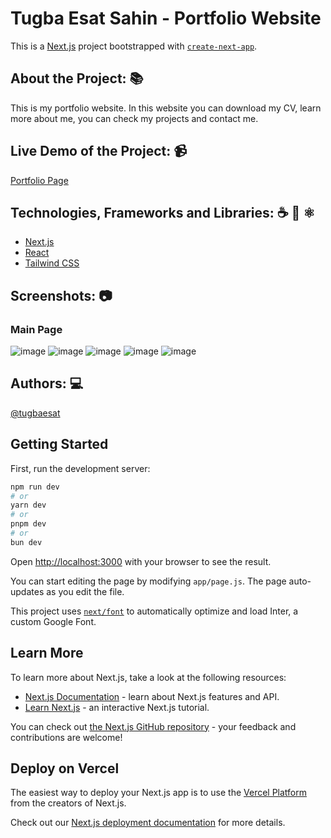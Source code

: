 

# Tugba Esat Sahin - Portfolio Website

This is a [Next.js](https://nextjs.org/) project bootstrapped with [`create-next-app`](https://github.com/vercel/next.js/tree/canary/packages/create-next-app).

## About the Project: 📚
This is my portfolio website. In this website you can download my CV, learn more about me, you can check my projects and contact me.

## Live Demo of the Project: 📹

[Portfolio Page](https://clipboard-landing-page-challenge.vercel.app)

## Technologies, Frameworks and Libraries: ☕️ 🐍 ⚛️
- [Next.js](https://nextjs.org/)
- [React](https://react.dev/)
- [Tailwind CSS](https://tailwindcss.com/)


## Screenshots: 📷

### Main Page
![image](https://github.com/tugbaesat/clipboard-landing-page-challenge/assets/114342008/998cd559-446b-4485-ace5-2b780e2dd5e3)
![image](https://github.com/tugbaesat/clipboard-landing-page-challenge/assets/114342008/0aa3113d-2604-4a9a-8778-f26c4d312442)
![image](https://github.com/tugbaesat/clipboard-landing-page-challenge/assets/114342008/05804b2b-4ebf-45d4-a542-8774620eb594)
![image](https://github.com/tugbaesat/clipboard-landing-page-challenge/assets/114342008/c75ad77b-2e47-4101-a202-d3e664b83aa6)
![image](https://github.com/tugbaesat/clipboard-landing-page-challenge/assets/114342008/0cc5412a-a000-4369-ab76-2a3ed3b79fcf)


## Authors: 💻
[@tugbaesat](https://github.com/tugbaesat)


## Getting Started

First, run the development server:

```bash
npm run dev
# or
yarn dev
# or
pnpm dev
# or
bun dev
```

Open [http://localhost:3000](http://localhost:3000) with your browser to see the result.

You can start editing the page by modifying `app/page.js`. The page auto-updates as you edit the file.

This project uses [`next/font`](https://nextjs.org/docs/basic-features/font-optimization) to automatically optimize and load Inter, a custom Google Font.

## Learn More

To learn more about Next.js, take a look at the following resources:

- [Next.js Documentation](https://nextjs.org/docs) - learn about Next.js features and API.
- [Learn Next.js](https://nextjs.org/learn) - an interactive Next.js tutorial.

You can check out [the Next.js GitHub repository](https://github.com/vercel/next.js/) - your feedback and contributions are welcome!

## Deploy on Vercel

The easiest way to deploy your Next.js app is to use the [Vercel Platform](https://vercel.com/new?utm_medium=default-template&filter=next.js&utm_source=create-next-app&utm_campaign=create-next-app-readme) from the creators of Next.js.

Check out our [Next.js deployment documentation](https://nextjs.org/docs/deployment) for more details.
